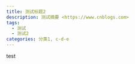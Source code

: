 ```yaml
---
title: 测试标题2
description: 测试摘要 <https://www.cnblogs.com>
tags:
  - 测试
  - 测试2
categories: 分类1, c-d-e
---
```


test
